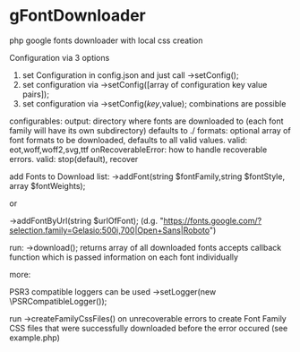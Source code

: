 # gFontDownloader
php google fonts downloader with local css creation

Configuration via 3 options

  1. set Configuration in config.json and just call ->setConfig();
  2. set configuration via ->setConfig([array of configuration key value pairs]);
  3. set configuration via ->setConfig($key,$value);
combinations are possible

configurables:
  output: directory where fonts are downloaded to (each font family will have its own subdirectory) defaults to ./
  formats: optional array of font formats to be downloaded, defaults to all valid values. valid: eot,woff,woff2,svg,ttf
  onRecoverableError: how to handle recoverable errors. valid: stop(default), recover
  
add Fonts to Download list:
  ->addFont(string $fontFamily,string $fontStyle, array $fontWeights);
  
  or
  
  ->addFontByUrl(string $urlOfFont); (d.g. "https://fonts.google.com/?selection.family=Gelasio:500i,700|Open+Sans|Roboto")
  
run:
  ->download();
  returns array of all downloaded fonts
  accepts callback function which is passed information on each font individually
    
more:

  PSR3 compatible loggers can be used
  ->setLogger(new \PSRCompatibleLogger());
  
  run ->createFamilyCssFiles() on unrecoverable errors to create Font Family CSS files that were successfully downloaded before the error occured (see example.php)
